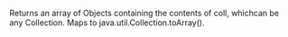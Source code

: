 Returns an array of Objects containing the contents of coll, whichcan be any Collection.  Maps to java.util.Collection.toArray().